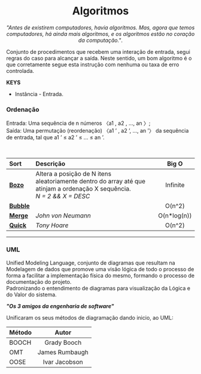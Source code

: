<h1><center>Algoritmos</center></h1>
<center><i>"Antes de existirem computadores, havia algoritmos. Mas, agora que temos computadores, há ainda mais algoritmos, e os algoritmos estão no coração da computação."</i>. </center>

<p>Conjunto de procedimentos que recebem uma interação de entrada, segui regras do caso para alcançar a saída. Neste sentido, um bom algoritmo é o que corretamente segue esta instrução com nenhuma ou taxa de erro controlada.<br></p>
<b>KEYS</b>
<ul>
    <li>Instância - Entrada.</li>
</ul>

<h3>Ordenação</h3>
<p>Entrada: Uma sequência de n números 〈a1 , a2 , ..., an 〉; <br>Saída: Uma permutação (reordenação) 〈a1 ’ , a2 ’, ..., an ’〉 da sequência de entrada, tal que a1 ’ ≤ a2 ’ ≤ ... ≤ an ’.</p>

<br />

Sort | Descrição | Big O
:--------- | :------ | :------:
<b><a href="https://github.com/RyanCasf/Algoritmos/blob/master/src/br/com/search/bozo/Bozo.java">Bozo</a></b>|Altera a posição de N itens aleatoriamente dentro do array até que atinjam a ordenação X sequência.<br /><i>N = 2 && X = DESC</i>|Infinite
<b><a href="https://github.com/RyanCasf/Algoritmos/blob/master/src/br/com/search/bozo/Bozo.java">Bubble</a></b>||O(n^2)
<b><a href="https://github.com/RyanCasf/Algoritmos/blob/master/src/br/com/search/bozo/Bozo.java">Merge</a></b>|<i>John von Neumann</i>|O(n*log(n))
<b><a href="https://github.com/RyanCasf/Algoritmos/blob/master/src/br/com/search/bozo/Bozo.java">Quick</a></b>|<i>Tony Hoare</i>|O(n^2)
<hr>

<h3>UML</h3>
<p>Unified Modeling Language, conjunto de diagramas que resultam na Modelagem de dados que promove uma visão lógica de todo o processo de forma a facilitar a implementação física do mesmo, formando o processo de  documentação do projeto.<br>
Padronizando o entendimento de diagramas para visualização da Lógica e do Valor do sistema.</p>

<b><i>"Os 3 amigos da engenharia de software"</b></i><br>
<p>Unificaram os seus métodos de diagramação dando inicio, ao UML:</p>

Método | Autor
:--------- | :------:
BOOCH | Grady Booch
OMT | James Rumbaugh
OOSE | Ivar Jacobson 
